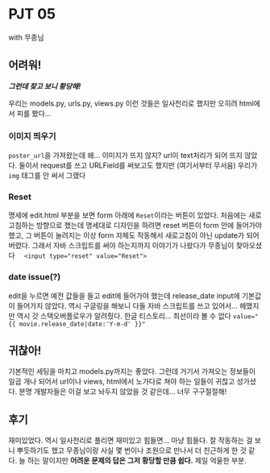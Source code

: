 # PJT 05

with 무종님



## 어려워! 

**_그런데 찾고 보니 황당해!_**

우리는 models.py, urls.py, views.py 이런 것들은 일사천리로 했지만 오히려 html에서 피를 봤다...



### 이미지 띄우기

`poster_url`을 가져왔는데 왜... 이미지가 뜨지 않지? url이 text처리가 되어 뜨지 않았다. 둘이서 request를 쓰고 URLField를 써보고도 했지만 (여기서부터 무서움)
우리가 `img` 태그를 안 써서 그랬다



### Reset

명세에 edit.html 부분을 보면 form 아래에 `Reset`이라는 버튼이 있었다. 처음에는 새로고침하는 방향으로 했는데 명세대로 디자인을 하려면 reset 버튼이 form 안에 들어가야 했고, 그 버튼이 눌려지는 이상 form 자체도 작동해서 새로고침이 아닌 update가 되어버렸다. 그래서 자바 스크립트를 써야 하는지까지 이야기가 나왔다가 무종님이 찾아오셨다
`  <input type="reset" value="Reset">`



### date issue(?)

edit을 누르면 예전 값들을 들고 edit에 들어가야 했는데 release_date input에 기본값이 들어가지 않았다. 역시 구글링을 해보니 다들 자바 스크립트를 쓰고 있어서... 헤맸지만 역시 갓 스택오버플로우가 알려줬다. 한글 티스토리... 최선이라 볼 수 없다
`value="{{ movie.release_date|date:'Y-m-d' }}"`



## 귀찮아!

기본적인 세팅을 마치고 models.py까지는 좋았다. 그런데 거기서 가져오는 정보들이 일곱 개나 되어서 url이나 views, html에서 노가다로 쳐야 하는 일들이 귀찮고 성가셨다. 분명 개발자들은 이걸 보고 놔두지 않았을 것 같은데... 너무 구구절절해!



## 후기

재미있었다. 역시 일사천리로 풀리면 재미있고 힘들면... 마냥 힘들다. 잘 작동하는 걸 보니 뿌듯하기도 했고 무종님이랑 사실 몇 번이나 조원으로 만나서 더 친근하게 한 것 같다. 늘 하는 말이지만 **어려운 문제의 답은 그저 황당할 만큼 쉽다.** 제일 억울한 부분.

